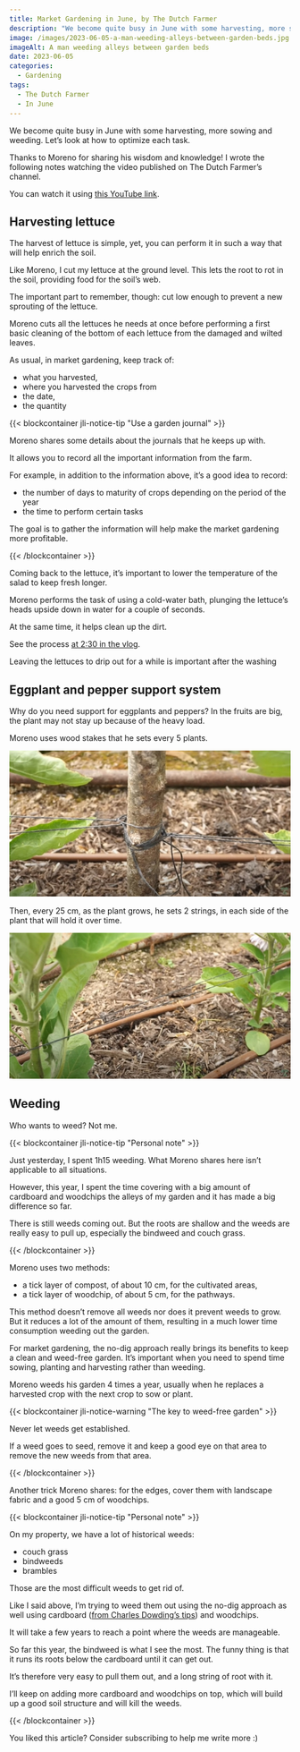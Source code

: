```yaml
---
title: Market Gardening in June, by The Dutch Farmer
description: "We become quite busy in June with some harvesting, more sowing and weeding. Let's look at how to optimize each task."
image: /images/2023-06-05-a-man-weeding-alleys-between-garden-beds.jpg
imageAlt: A man weeding alleys between garden beds
date: 2023-06-05
categories:
  - Gardening
tags:
  - The Dutch Farmer
  - In June
---
```


We become quite busy in June with some harvesting, more sowing and weeding. Let’s look at how to optimize each task.

Thanks to Moreno for sharing his wisdom and knowledge! I wrote the following notes watching the video published on The Dutch Farmer’s channel.

<!-- more -->

You can watch it using [this YouTube link](https://www.youtube.com/watch?v=d1OJTXRhy4k).

## Harvesting lettuce

The harvest of lettuce is simple, yet, you can perform it in such a way that will help enrich the soil.

Like Moreno, I cut my lettuce at the ground level. This lets the root to rot in the soil, providing food for the soil’s web.

The important part to remember, though: cut low enough to prevent a new sprouting of the lettuce.

Moreno cuts all the lettuces he needs at once before performing a first basic cleaning of the bottom of each lettuce from the damaged and wilted leaves.

As usual, in market gardening, keep track of:

- what you harvested,
- where you harvested the crops from
- the date,
- the quantity

{{< blockcontainer jli-notice-tip "Use a garden journal" >}}

Moreno shares some details about the journals that he keeps up with.

It allows you to record all the important information from the farm.

For example, in addition to the information above, it’s a good idea to record:

- the number of days to maturity of crops depending on the period of the year
- the time to perform certain tasks

The goal is to gather the information will help make the market gardening more profitable.

{{< /blockcontainer >}}

Coming back to the lettuce, it’s important to lower the temperature of the salad to keep fresh longer.

Moreno performs the task of using a cold-water bath, plunging the lettuce’s heads upside down in water for a couple of seconds.

At the same time, it helps clean up the dirt.

See the process [at 2:30 in the vlog](https://youtu.be/d1OJTXRhy4k?t=150).

Leaving the lettuces to drip out for a while is important after the washing

## Eggplant and pepper support system

Why do you need support for eggplants and peppers? In the fruits are big, the plant may not stay up because of the heavy load.

Moreno uses wood stakes that he sets every 5 plants.

![Strings attached to wood stakes](images/strings-attached-to-wood-stakes.jpg 'Credits: image from the vlog of The Dutch Farmer')

Then, every 25 cm, as the plant grows, he sets 2 strings, in each side of the plant that will hold it over time.

![2 strings hold the plant up and tall](images/2-strings-hold-the-plant-up-and-tall.jpg 'Credits: image from the vlog of The Dutch Farmer')

## Weeding

Who wants to weed? Not me.

{{< blockcontainer jli-notice-tip "Personal note" >}}

Just yesterday, I spent 1h15 weeding. What Moreno shares here isn’t applicable to all situations.

However, this year, I spent the time covering with a big amount of cardboard and woodchips the alleys of my garden and it has made a big difference so far.

There is still weeds coming out. But the roots are shallow and the weeds are really easy to pull up, especially the bindweed and couch grass.

{{< /blockcontainer >}}

Moreno uses two methods:

- a tick layer of compost, of about 10 cm, for the cultivated areas,
- a tick layer of woodchip, of about 5 cm, for the pathways.

This method doesn’t remove all weeds nor does it prevent weeds to grow. But it reduces a lot of the amount of them, resulting in a much lower time consumption weeding out the garden.

For market gardening, the no-dig approach really brings its benefits to keep a clean and weed-free garden. It’s important when you need to spend time sowing, planting and harvesting rather than weeding.

Moreno weeds his garden 4 times a year, usually when he replaces a harvested crop with the next crop to sow or plant.

{{< blockcontainer jli-notice-warning "The key to weed-free garden" >}}

Never let weeds get established.

If a weed goes to seed, remove it and keep a good eye on that area to remove the new weeds from that area.

{{< /blockcontainer >}}

Another trick Moreno shares: for the edges, cover them with landscape fabric and a good 5 cm of woodchips.

{{< blockcontainer jli-notice-tip "Personal note" >}}

On my property, we have a lot of historical weeds:

- couch grass
- bindweeds
- brambles

Those are the most difficult weeds to get rid of.

Like I said above, I’m trying to weed them out using the no-dig approach as well using cardboard ([from Charles Dowding’s tips](../../../tag/charles-dowding)) and woodchips.

It will take a few years to reach a point where the weeds are manageable.

So far this year, the bindweed is what I see the most. The funny thing is that it runs its roots below the cardboard until it can get out.

It’s therefore very easy to pull them out, and a long string of root with it.

I’ll keep on adding more cardboard and woodchips on top, which will build up a good soil structure and will kill the weeds.

{{< /blockcontainer >}}

You liked this article? Consider subscribing to help me write more :)
